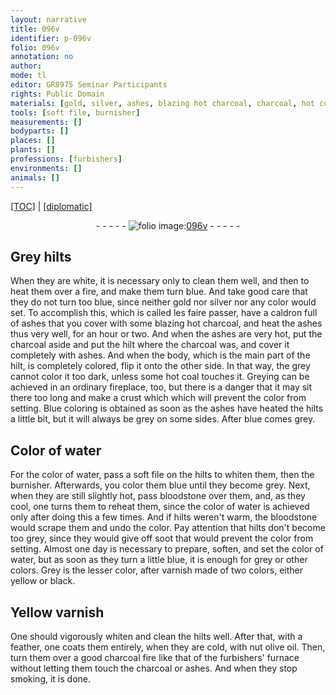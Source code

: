 ```yaml
---
layout: narrative
title: 096v
identifier: p-096v
folio: 096v
annotation: no
author:
mode: tl
editor: GR8975 Seminar Participants
rights: Public Domain
materials: [gold, silver, ashes, blazing hot charcoal, charcoal, hot coal, bloodstone, Yellow varnish, nut olive oil]
tools: [soft file, burnisher]
measurements: []
bodyparts: []
places: []
plants: []
professions: [furbishers]
environments: []
animals: []
---
```


<p><a href="{{ site.baseurl }}/translation/">[TOC]</a> | <a href="{{ site.baseurl }}/_texts/p-096v_tc.md/">[diplomatic]</a></p><div class="folio" align="center">- - - - - <a href="http://gallica.bnf.fr/ark:/12148/btv1b10500001g/f198.image" target="_blank"><img src="https://cu-mkp.github.io/2017-workshop-edition/assets/photo-icon.png" alt="folio image: " style="display:inline-block; margin-bottom:-3px;"/>096v</a> - - - - - </div>  
  

## Grey hilts

 
When they are white, it is necessary only to clean them well, and then to heat them over a fire, and make them turn blue. And take good care that they do not turn too blue, since neither <span class="m">gold</span> nor <span class="m">silver</span> nor any color would set. To accomplish this, which is called les faire passer, have a caldron full of <span class="m">ashes</span> that you cover with some <span class="m">blazing hot charcoal</span>, and heat the <span class="m">ashes</span> thus very well, for an hour or two. And when the <span class="m">ashes</span> are very hot, put the <span class="m">charcoal</span> aside and put the hilt where the <span class="m">charcoal</span> was, and cover it completely with <span class="m">ashes</span>. And when the body, which is the main part of the hilt, is completely colored, flip it onto the other side. In that way, the grey cannot color it too dark, unless some <span class="m">hot coal</span> touches it. Greying can be achieved in an ordinary fireplace, too, but there is a danger that it may sit there too long and make a crust which which will prevent the color from setting. Blue coloring is obtained as soon as the <span class="m">ashes</span> have heated the hilts a little bit, but it will always be grey on some sides. After blue comes grey.
 
 
  

## Color of water

 
For the color of water, pass a <span class="tl">soft file</span> on the hilts to whiten them, then the <span class="tl">burnisher</span>. Afterwards, you color them blue until they become grey. Next, when they are still slightly hot, pass <span class="m">bloodstone</span> over them, and, as they cool, one turns them to reheat them, since the color of water is achieved only after doing this a few times. And if hilts weren't warm, the <span class="m">bloodstone</span> would scrape them and undo the color. Pay attention that hilts don't become too grey, since they would give off soot that would prevent the color from setting. Almost one day is necessary to prepare, soften, and set the color of water, but as soon as they turn a little blue, it is enough for grey or other colors. Grey is the lesser color, after varnish made of two colors, either yellow or black.
 
 
  

## <span class="m">Yellow varnish</span>

 
One should vigorously whiten and clean the hilts well. After that, with a feather, one coats them entirely, when they are cold, with <span class="m">nut <span class="del">olive</span> oil</span>. Then, turn them over a good <span class="m">charcoal</span> fire like that of the <span class="pro">furbishers</span>' furnace without letting them touch the <span class="m">charcoal</span> or <span class="m">ashes</span>. And when they stop smoking, it is done.
 
